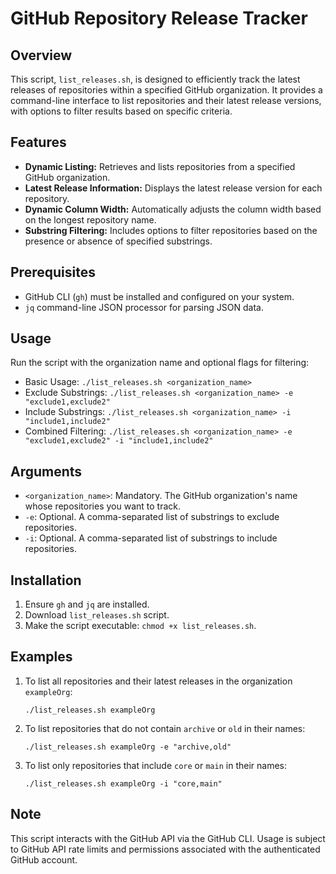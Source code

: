# GitHub Repository Release Tracker

## Overview
This script, `list_releases.sh`, is designed to efficiently track the latest releases of repositories within a specified GitHub organization. It provides a command-line interface to list repositories and their latest release versions, with options to filter results based on specific criteria.

## Features
- **Dynamic Listing:** Retrieves and lists repositories from a specified GitHub organization.
- **Latest Release Information:** Displays the latest release version for each repository.
- **Dynamic Column Width:** Automatically adjusts the column width based on the longest repository name.
- **Substring Filtering:** Includes options to filter repositories based on the presence or absence of specified substrings.

## Prerequisites
- GitHub CLI (`gh`) must be installed and configured on your system.
- `jq` command-line JSON processor for parsing JSON data.

## Usage
Run the script with the organization name and optional flags for filtering:

- Basic Usage: `./list_releases.sh <organization_name>`
- Exclude Substrings: `./list_releases.sh <organization_name> -e "exclude1,exclude2"`
- Include Substrings: `./list_releases.sh <organization_name> -i "include1,include2"`
- Combined Filtering: `./list_releases.sh <organization_name> -e "exclude1,exclude2" -i "include1,include2"`

## Arguments
- `<organization_name>`: Mandatory. The GitHub organization's name whose repositories you want to track.
- `-e`: Optional. A comma-separated list of substrings to exclude repositories.
- `-i`: Optional. A comma-separated list of substrings to include repositories.

## Installation
1. Ensure `gh` and `jq` are installed.
2. Download `list_releases.sh` script.
3. Make the script executable: `chmod +x list_releases.sh`.

## Examples
1. To list all repositories and their latest releases in the organization `exampleOrg`:
   ```
   ./list_releases.sh exampleOrg
   ```
2. To list repositories that do not contain `archive` or `old` in their names:
   ```
   ./list_releases.sh exampleOrg -e "archive,old"
   ```
3. To list only repositories that include `core` or `main` in their names:
   ```
   ./list_releases.sh exampleOrg -i "core,main"
   ```

## Note
This script interacts with the GitHub API via the GitHub CLI. Usage is subject to GitHub API rate limits and permissions associated with the authenticated GitHub account. 
